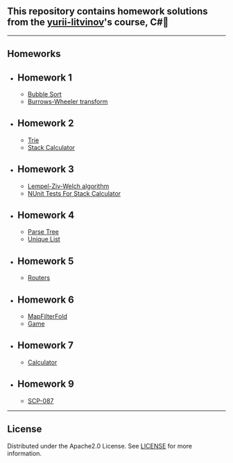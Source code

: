 ## This repository contains homework solutions from the [yurii-litvinov](https://github.com/yurii-litvinov)'s course, C#📗
_____
## Homeworks
- ## Homework 1
  - [Bubble Sort](https://github.com/egor-shishkarev/SPBU-SecondSemester/tree/main/Homework1/Task1) 
  - [Burrows-Wheeler transform](https://github.com/egor-shishkarev/SPBU-SecondSemester/tree/Homework1_task2/Homework1/Task2) 
- ## Homework 2
  - [Trie](https://github.com/egor-shishkarev/SPBU-SecondSemester/tree/Homework2_task1/Homework2/Trie)
  - [Stack Calculator](https://github.com/egor-shishkarev/SPBU-SecondSemester/tree/Homework2_task2/Homework2/StackCalculator)
- ## Homework 3
  - [Lempel-Ziv-Welch algorithm](https://github.com/egor-shishkarev/SPBU-SecondSemester/tree/Homework3_task2/Homework3/LZW)
  - [NUnit Tests For Stack Calculator](https://github.com/egor-shishkarev/SPBU-SecondSemester/tree/Homework2_task2/Homework2/StackCalculator/StackCalculatorTests)
- ## Homework 4
  - [Parse Tree](https://github.com/egor-shishkarev/SPBU-SecondSemester/tree/Homework4_task1/Homework4/ParseTree)
  - [Unique List](https://github.com/egor-shishkarev/SPBU-SecondSemester/tree/Homework4_task2/Homework4/List)
- ## Homework 5
  - [Routers](https://github.com/egor-shishkarev/SPBU-SecondSemester/tree/Homework5/Homework5)
- ## Homework 6
  - [MapFilterFold](https://github.com/egor-shishkarev/SPBU-SecondSemester/tree/Homework6_task1/Homework6/MapFilterFold) 
  - [Game](https://github.com/egor-shishkarev/SPBU-SecondSemester/tree/Homework6_task2/Homework6/Game)
- ## Homework 7
  - [Calculator](https://github.com/egor-shishkarev/SPBU-SecondSemester/tree/Homework7/Homework7/Calculator)
- ## Homework 9
  - [SCP-087](https://github.com/egor-shishkarev/SPBU-SecondSemester/tree/SCP-087/Homework9/SCP-087)
____
## License
Distributed under the Apache2.0 License. See [LICENSE](https://github.com/egor-shishkarev/SPBU-SecondSemester/blob/main/LICENSE) for more information.
